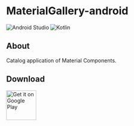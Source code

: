 # MaterialGallery-android  

![Android Studio](https://img.shields.io/badge/Android%20Studio-4.2.0%20Canary13-green.svg)
![Kotlin](https://img.shields.io/badge/kotlin-1.3.72-yellow.svg)

## About  
Catalog application of Material Components.  

## Download  

[<img src="https://play.google.com/intl/en_us/badges/images/generic/en_badge_web_generic.png"
alt="Get it on Google Play" height="80">](https://play.google.com/store/apps/details?id=com.numero.material_gallery)
